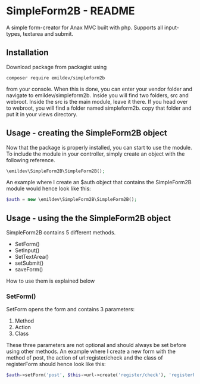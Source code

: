 SimpleForm2B - README
=====================
A simple form-creator for Anax MVC built with php. Supports all input-types, textarea and submit.

Installation
------------
Download package from packagist using 

```composer require emildev/simpleform2b```

from your console. When this is done, you can enter your vendor folder and navigate to emildev/simpleform2b. 
Inside you will find two folders, src and webroot. Inside the src is the main module, leave it there.
If you head over to webroot, you will find a folder named simpleform2b. copy that folder and put it in your views directory.

Usage - creating the SimpleForm2B object
-----
Now that the package is properly installed, you can start to use the module. To include the module in your controller, simply
create an object with the following reference.

```php
\emildev\SimpleForm2B\SimpleForm2B();
```

An example where I create an $auth object that contains the SimpleForm2B module would hence look like this:

```php
$auth = new \emildev\SimpleForm2B\SimpleForm2B();
```

Usage - using the the SimpleForm2B object
-----------------------------------------
SimpleForm2B contains 5 different methods.
* SetForm()
* SetInput()
* SetTextArea()
* setSubmit()
* saveForm()

How to use them is explained below

### SetForm()
SetForm opens the form and contains 3 parameters:
1. Method
2. Action
3. Class

These three parameters are not optional and should always be set before using other methods.
An example where I create a new form with the method of post, the action of url:register/check and the class of registerForm should hence look like this:
```php 
$auth->setForm('post', $this->url->create('register/check'), 'registerForm');
```

```





